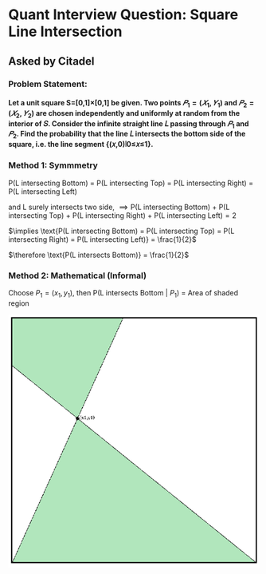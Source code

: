 # Quant Interview Question: Square Line Intersection

## Asked by Citadel

### Problem Statement:

#### Let a unit square S=[0,1]×[0,1] be given. Two points $𝑃_1=(𝑋_1,𝑌_1)$ and $𝑃_2=(𝑋_2,𝑌_2)$ are chosen independently and uniformly at random from the interior of 𝑆. Consider the infinite straight line 𝐿 passing through $𝑃_1$ and $𝑃_2$. Find the probability that the line 𝐿 intersects the bottom side of the square, i.e. the line segment {(𝑥,0)∣0≤𝑥≤1}.

### Method 1: Symmmetry

$\text{P(L intersecting Bottom) = P(L intersecting Top) =  P(L intersecting Right) =  P(L intersecting Left)}$

and L surely intersects two side,
$\implies \text{P(L intersecting Bottom) + P(L intersecting Top) +  P(L intersecting Right) +  P(L intersecting Left)} = 2$

$\implies \text{P(L intersecting Bottom) = P(L intersecting Top) =  P(L intersecting Right) =  P(L intersecting Left)} = \frac{1}{2}$

$\therefore \text{P(L intersects Bottom)} = \frac{1}{2}$


### Method 2: Mathematical (Informal)

Choose $P_1=(x_1, y_1)$, then $\text{P(L intersects Bottom | }P_1\text{) = Area of shaded region}$

![image](imgs/img1.png)